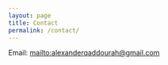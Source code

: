 ```yaml
---
layout: page
title: Contact
permalink: /contact/
---
```


Email: <mailto:alexanderqaddourah@gmail.com>
